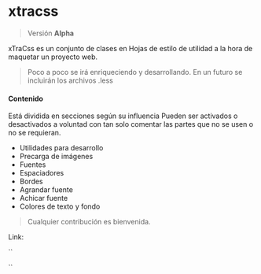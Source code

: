 # xtracss
> Versión **Alpha**

xTraCss es un conjunto de clases en Hojas de estilo de utilidad a la hora de maquetar un proyecto web.
> Poco a poco se irá enriqueciendo y desarrollando. En un futuro se incluirán los archivos .less

#### Contenido
Está dividida en secciones según su influencia
Pueden ser activados o desactivados a voluntad con tan solo comentar las partes que no se usen o no se requieran.

- Utilidades para desarrollo
- Precarga de imágenes
- Fuentes
- Espaciadores
- Bordes
- Agrandar fuente
- Achicar fuente
- Colores de texto y fondo

> Cualquier contribución es bienvenida.

Link: 

``

<link href="https://rawgit.com/rumpmx/xtcss/master/xtcss.css" rel="stylesheet">
<link href="https://rawgit.com/rumpmx/xtcss/master/xtcss.min.css" rel="stylesheet">

``

